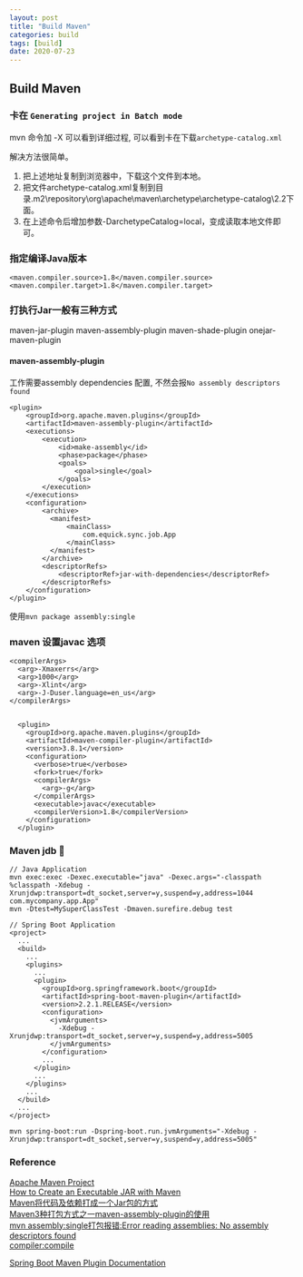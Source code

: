 ```yaml
---
layout: post
title: "Build Maven"
categories: build
tags: [build]
date: 2020-07-23
---
```


## Build Maven

### 卡在 `Generating project in Batch mode`

mvn 命令加 -X 可以看到详细过程, 可以看到卡在下载`archetype-catalog.xml`

解决方法很简单。
1. 把上述地址复制到浏览器中，下载这个文件到本地。
2. 把文件archetype-catalog.xml复制到目录.m2\repository\org\apache\maven\archetype\archetype-catalog\2.2下面。
3. 在上述命令后增加参数-DarchetypeCatalog=local，变成读取本地文件即可。

### 指定编译Java版本

    <maven.compiler.source>1.8</maven.compiler.source>
    <maven.compiler.target>1.8</maven.compiler.target>

### 打执行Jar一般有三种方式

maven-jar-plugin
maven-assembly-plugin
maven-shade-plugin
onejar-maven-plugin

#### maven-assembly-plugin
工作需要assembly dependencies 配置, 不然会报`No assembly descriptors found`

    <plugin>
        <groupId>org.apache.maven.plugins</groupId>
        <artifactId>maven-assembly-plugin</artifactId>
        <executions>
            <execution>
                <id>make-assembly</id>
                <phase>package</phase>
                <goals>
                    <goal>single</goal>
                </goals>
            </execution>
        </executions>
        <configuration>
            <archive>
              <manifest>
                  <mainClass>
                      com.equick.sync.job.App
                  </mainClass>
              </manifest>
            </archive>
            <descriptorRefs>
                <descriptorRef>jar-with-dependencies</descriptorRef>
            </descriptorRefs>
        </configuration>
    </plugin>

使用`mvn package assembly:single`


### maven 设置javac 选项

    <compilerArgs>
      <arg>-Xmaxerrs</arg>
      <arg>1000</arg>
      <arg>-Xlint</arg>
      <arg>-J-Duser.language=en_us</arg>
    </compilerArgs>

    
      <plugin>
        <groupId>org.apache.maven.plugins</groupId>
        <artifactId>maven-compiler-plugin</artifactId>
        <version>3.8.1</version>
        <configuration>
          <verbose>true</verbose>
          <fork>true</fork>
          <compilerArgs>
            <arg>-g</arg>
          </compilerArgs>
          <executable>javac</executable>
          <compilerVersion>1.8</compilerVersion>
        </configuration>
      </plugin>

### Maven jdb 

    // Java Application
    mvn exec:exec -Dexec.executable="java" -Dexec.args="-classpath %classpath -Xdebug -Xrunjdwp:transport=dt_socket,server=y,suspend=y,address=1044 com.mycompany.app.App"
    mvn -Dtest=MySuperClassTest -Dmaven.surefire.debug test

    // Spring Boot Application
    <project>
      ...
      <build>
        ...
        <plugins>
          ...
          <plugin>
            <groupId>org.springframework.boot</groupId>
            <artifactId>spring-boot-maven-plugin</artifactId>
            <version>2.2.1.RELEASE</version>
            <configuration>
              <jvmArguments>
                -Xdebug -Xrunjdwp:transport=dt_socket,server=y,suspend=y,address=5005
              </jvmArguments>
            </configuration>
            ...
          </plugin>
          ...
        </plugins>
        ...
      </build>
      ...
    </project>

    mvn spring-boot:run -Dspring-boot.run.jvmArguments="-Xdebug -Xrunjdwp:transport=dt_socket,server=y,suspend=y,address=5005"


### Reference
[Apache Maven Project](http://maven.apache.org/guides/getting-started/maven-in-five-minutes.html)  
[How to Create an Executable JAR with Maven](https://www.baeldung.com/executable-jar-with-maven)  
[Maven将代码及依赖打成一个Jar包的方式](https://www.cnblogs.com/zhangwuji/p/10040834.html)  
[Maven3种打包方式之一maven-assembly-plugin的使用](https://www.cnblogs.com/xd502djj/p/12162335.html)  
[mvn assembly:single打包报错:Error reading assemblies: No assembly descriptors found](https://blog.csdn.net/znsqingfeng/article/details/51302033)  
[compiler:compile](http://maven.apache.org/plugins/maven-compiler-plugin/compile-mojo.html#compilerArgs)  

[Spring Boot Maven Plugin Documentation](https://docs.spring.io/spring-boot/docs/current/maven-plugin/reference/htmlsingle/)
